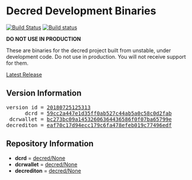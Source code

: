
# Decred Development Binaries

[![Build Status](https://travis-ci.org/matheusd/decred-weekly-builds.svg?branch=v20180725125313)](https://travis-ci.org/matheusd/decred-weekly-builds) [![Build status](https://ci.appveyor.com/api/projects/status/hncgrnv0xuqb6s3c/branch/v20180725125313?svg=true)](https://ci.appveyor.com/project/matheusd/decred-weekly-builds/branch/v20180725125313)


**DO NOT USE IN PRODUCTION**

These are binaries for the decred project built from unstable, under development
code. Do not use in production. You will not receive support for them.

[Latest Release](https://github.com/matheusd/decred-weekly-builds/releases/latest)

## Version Information

<pre>
version id = <a href="https://github.com/matheusd/decred-weekly-builds/releases/tag/v20180725125313">20180725125313</a>
      dcrd = <a href="https://github.com/decred/dcrd/commits/59cc2a447e1d35ff0ab527c44ab5a0c58c0d2fab">59cc2a447e1d35ff0ab527c44ab5a0c58c0d2fab</a>
 dcrwallet = <a href="https://github.com/decred/dcrwallet/commits/bc273bc09a14532606364436586f0f07ba65799e">bc273bc09a14532606364436586f0f07ba65799e</a>
decrediton = <a href="https://github.com/decred/decrediton/commits/eaf70c17d94ecc179c6fa478efeb019c77496edf">eaf70c17d94ecc179c6fa478efeb019c77496edf</a>
</pre>

## Repository Information

- **dcrd** = [decred/None](https://github.com/decred/dcrd)
- **dcrwallet** = [decred/None](https://github.com/decred/dcrwallet)
- **decrediton** = [decred/None](https://github.com/decred/decrediton)


